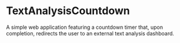 # TextAnalysisCountdown
A simple web application featuring a countdown timer that, upon completion, redirects the user to an external text analysis dashboard.
